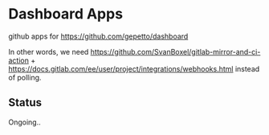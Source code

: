 # Dashboard Apps

github apps for https://github.com/gepetto/dashboard

In other words, we need
https://github.com/SvanBoxel/gitlab-mirror-and-ci-action +
https://docs.gitlab.com/ee/user/project/integrations/webhooks.html instead of polling.

## Status

Ongoing..
